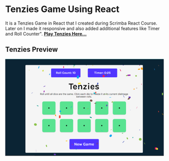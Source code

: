 # Tenzies Game Using React
It is a Tenzies Game in React that I created during Scrimba React Course. Later on I made it responsive and also added additional features like Timer and Roll Counter".
**[Play Tenzies Here...]()**

## Tenzies Preview
![Tenzies Game](/assets/tenziesGame.PNG)